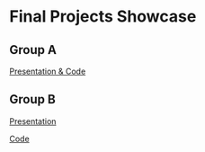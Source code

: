 # Final Projects Showcase

## Group A
[Presentation & Code](https://github.com/Hospital-Da-Luz-Learning-Health/MLCatolica24/blob/main/Final%20Project/Submissions/Group%20A/Code%20%26%20Presentation.ipynb)
## Group B
[Presentation](https://docs.google.com/presentation/d/1wvN8dlS0ciCdLgDlqXlkwtuC7dpWVC3A/edit?usp=sharing&ouid=102635023566020051029&rtpof=true&sd=true)

 [Code](https://github.com/Hospital-Da-Luz-Learning-Health/MLCatolica24/blob/main/Final%20Project/Submissions/Group%20B/Code.ipynb)
